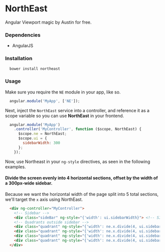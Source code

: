 # NorthEast

Angular Viewport magic by Austin for free.

### Dependencies

  - AngularJS

### Installation

```bash
  bower install northeast
```

### Usage

Make sure you require the `NE` module in your app, like so.

```js
  angular.module('MyApp', ['NE']);
```

Next, inject the `NorthEast` service into a controller, and reference it as a scope variable so you can use **NorthEast** in your frontend.

```js
  angular.module('MyApp')
    .controller('MyController', function ($scope, NorthEast) {
      $scope.ne = NorthEast;
      $scope.ui = {
        sidebarWidth: 300
      };
    });
```

Now, use Northeast in your `ng-style` directives, as seen in the following examples.

#### Divide the screen evenly into 4 horizontal sections, offset by the width of a 300px-wide sidebar.

Because we want the horizontal width of the page split into 5 total sections, we'll target the `x` axis using NorthEast.

```html
  <div ng-controller="MyController">
    <!-- Sidebar -->
    <div class="sideBar" ng-style="{'width': ui.sidebarWidth}"> <!-- SIDEBAR CONTENT --> </div>
    <!-- Quadrants outside sidebar -->
    <div class="quadrant" ng-style="{'width': ne.x.divide(4, ui.sidebarWidth)}"> First Quadrant </div>
    <div class="quadrant" ng-style="{'width': ne.x.divide(4, ui.sidebarWidth)}"> Second Quadrant </div>
    <div class="quadrant" ng-style="{'width': ne.x.divide(4, ui.sidebarWidth)}"> Third Quadrant </div>
    <div class="quadrant" ng-style="{'width': ne.x.divide(4, ui.sidebarWidth)}"> Fourth Quadrant </div>
  </div>
```
